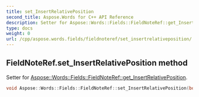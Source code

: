 ```yaml
---
title: set_InsertRelativePosition
second_title: Aspose.Words for C++ API Reference
description: Setter for Aspose::Words::Fields::FieldNoteRef::get_InsertRelativePosition. 
type: docs
weight: 0
url: /cpp/aspose.words.fields/fieldnoteref/set_insertrelativeposition/
---
```

## FieldNoteRef.set_InsertRelativePosition method


Setter for [Aspose::Words::Fields::FieldNoteRef::get_InsertRelativePosition](./get_insertrelativeposition/).

```cpp
void Aspose::Words::Fields::FieldNoteRef::set_InsertRelativePosition(bool value)
```

